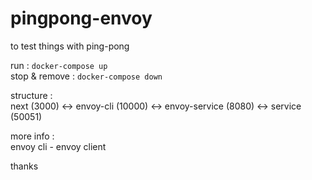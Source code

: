 # pingpong-envoy

to test things with ping-pong

run : `docker-compose up` \
stop & remove : `docker-compose down`

structure : \
next (3000) <-> envoy-cli (10000) <-> envoy-service (8080) <-> service (50051)

more info : \
envoy cli - envoy client

thanks
